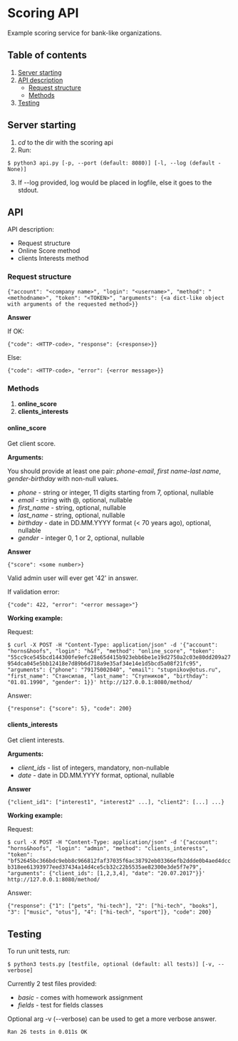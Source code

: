 # Scoring API

Example scoring service for bank-like organizations.


## Table of contents
1. [Server starting](#server-starting)
2. [API description](#api)
    * [Request structure](#request-structure)
    * [Methods](#methods)
3. [Testing](#testing)


## Server starting

1. *cd* to the dir with the scoring api
2. Run:

`$ python3 api.py [-p, --port (default: 8080)] [-l, --log (default - None)]`

3. If --log provided, log would be placed in logfile, else it goes to the stdout.


## API

API description:

* Request structure
* Online Score method
* clients Interests method


### Request structure

` {"account": "<company name>", "login": "<username>", "method": "<methodname>", "token": "<TOKEN>", "arguments": {<a dict-like object with arguments of the requested method>}} `

**Answer**

If OK:

`{"code": <HTTP-code>, "response": {<response>}}`

Else:

`{"code": <HTTP-code>, "error": {<error message>}}`

### Methods

1. **online_score**
2. **clients_interests**

#### online_score

Get client score.

**Arguments:**

You should provide at least one pair: *phone-email*, *first name-last name*, *gender-birthday* with non-null values.

* *phone* - string or integer, 11 digits starting from 7, optional, nullable
* *email* - string with @, optional, nullable
* *first_name* - string, optional, nullable
* *last_name* - string, optional, nullable
* *birthday* - date in DD.MM.YYYY format (< 70 years ago), optional, nullable
* *gender* - integer 0, 1 or 2, optional, nullable

**Answer**

`{"score": <some number>}`

Valid admin user will ever get '42' in answer.

If validation error:

`{"code": 422, "error": "<error message>"}`

**Working example:**

Request:

` $ curl -X POST -H "Content-Type: application/json" -d '{"account": "horns&hoofs", "login": "h&f", "method": "online_score", "token": "55cc9ce545bcd144300fe9efc28e65d415b923ebb6be1e19d2750a2c03e80dd209a27954dca045e5bb12418e7d89b6d718a9e35af34e14e1d5bcd5a08f21fc95", "arguments": {"phone": "79175002040", "email": "stupnikov@otus.ru", "first_name": "Стансилав, "last_name": "Ступников", "birthday": "01.01.1990", "gender": 1}}' http://127.0.0.1:8080/method/ `

Answer:

`{"response": {"score": 5}, "code": 200}`

#### clients_interests

Get client interests.

**Arguments:**

* *client_ids* - list of integers, mandatory, non-nullable
* *date* - date in DD.MM.YYYY format, optional, nullable

**Answer**

`{"client_id1": ["interest1", "interest2" ...], "client2": [...] ...}`

**Working example:**

Request:

`$ curl -X POST -H "Content-Type: application/json" -d '{"account": "horns&hoofs", "login": "admin", "method": "clients_interests", "token": "bf52645bc366bdc9ebb8c966812faf37035f6ac38792eb03366efb2ddde0b4aed4dccb318ee61393977eed37434a14d4ce5cb32c22b5535ae82300e3de5f7e79", "arguments": {"client_ids": [1,2,3,4], "date": "20.07.2017"}}' http://127.0.0.1:8080/method/`

Answer:

`{"response": {"1": ["pets", "hi-tech"], "2": ["hi-tech", "books"], "3": ["music", "otus"], "4": ["hi-tech", "sport"]}, "code": 200}`


## Testing

To run unit tests, run:

`$ python3 tests.py [testfile, optional (default: all tests)] [-v, --verbose]`

Currently 2 test files provided:

* *basic* - comes with homework assignment
* *fields* - test for fields classes

Optional arg -v (--verbose) can be used to get a more verbose answer.

` Ran 26 tests in 0.011s OK `